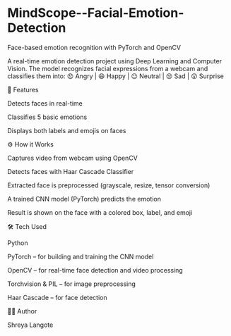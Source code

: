 # MindScope--Facial-Emotion-Detection
Face-based emotion recognition with PyTorch and OpenCV

A real-time emotion detection project using Deep Learning and Computer Vision.
The model recognizes facial expressions from a webcam and classifies them into:
😠 Angry | 😄 Happy | 😐 Neutral | 😢 Sad | 😲 Surprise

📌 Features

Detects faces in real-time

Classifies 5 basic emotions

Displays both labels and emojis on faces

⚙️ How it Works

Captures video from webcam using OpenCV

Detects faces with Haar Cascade Classifier

Extracted face is preprocessed (grayscale, resize, tensor conversion)

A trained CNN model (PyTorch) predicts the emotion

Result is shown on the face with a colored box, label, and emoji

🛠️ Tech Used

Python

PyTorch – for building and training the CNN model

OpenCV – for real-time face detection and video processing

Torchvision & PIL – for image preprocessing

Haar Cascade – for face detection

👩‍💻 Author

Shreya Langote
